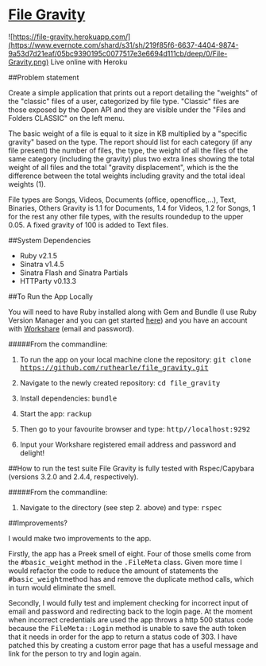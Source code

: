 [File Gravity](https://file-gravity.herokuapp.com/) 
===========

![https://file-gravity.herokuapp.com/](https://www.evernote.com/shard/s31/sh/219f85f6-6637-4404-9874-9a53d7d21eaf/05bc9390195c0077517e3e6694d111cb/deep/0/File-Gravity.png)
Live online with Heroku

##Problem statement

Create a simple application that prints out a report detailing the "weights" of the "classic" files of a user, categorized by file type. "Classic" files are those exposed by the Open API and they are visible under the "Files and Folders CLASSIC" on the left menu.

The basic weight of a file is equal to it size in KB multiplied by a "specific gravity" based on the type. The report should list for each category (if any file present) the number of files, the type, the weight of all the files of the same category (including the gravity) plus two extra lines showing the total weight of all files and the total "gravity displacement", which is the the difference between the total weights including gravity and the total ideal weights (1).

File types are Songs, Videos, Documents (office, openoffice,...), Text, Binaries, Others Gravity is 1.1 for Documents, 1.4 for Videos, 1.2 for Songs, 1 for the rest any other file types, with the results roundedup to the upper 0.05. A fixed gravity of 100 is added to Text files.

##System Dependencies

- Ruby v2.1.5
- Sinatra v1.4.5
- Sinatra Flash and Sinatra Partials
- HTTParty v0.13.3

##To Run the App Locally

You will need to have Ruby installed along with Gem and Bundle (I use Ruby Version Manager and you can get started [here](http://rvm.io/)) and you have an account with [Workshare](http://www.workshare.com/) (email and password).

#####From the commandline:

1. To run the app on your local machine clone the repository: <tt>git clone https://github.com/ruthearle/file_gravity.git</tt>

2. Navigate to the newly created repository: <tt>cd file_gravity</tt>

3. Install dependencies: <tt> bundle </tt>

4. Start the app: <tt>rackup</tt>

5. Then go to your favourite browser and type: <tt>http//localhost:9292</tt>

6. Input your Workshare registered email address and password and delight!

##How to run the test suite
File Gravity is fully tested with Rspec/Capybara (versions 3.2.0 and 2.4.4, respectively).

#####From the commandline:

1. Navigate to the directory (see step 2. above) and type: <tt>rspec</tt>

##Improvements?

I would make two improvements to the app.

Firstly, the app has a Preek smell of eight. Four of those smells come from the <tt>#basic_weight</tt> method in the <tt>.FileMeta</tt> class. Given more time I would refactor the code to reduce the amount of statements the <tt>#basic_weight</tt>method has and remove the duplicate method calls, which in turn would eliminate the smell.

Secondly, I would fully test and implement checking for incorrect input of email and password and redirecting back to the login page. At the moment when incorrect credentials are used the app throws a http 500 status code because the <tt>FileMeta::Login</tt> method is unable to save the auth token that it needs in order for the app to return a status code of 303. I have patched this by creating a custom error page that has a useful message and link for the person to try and login again.
